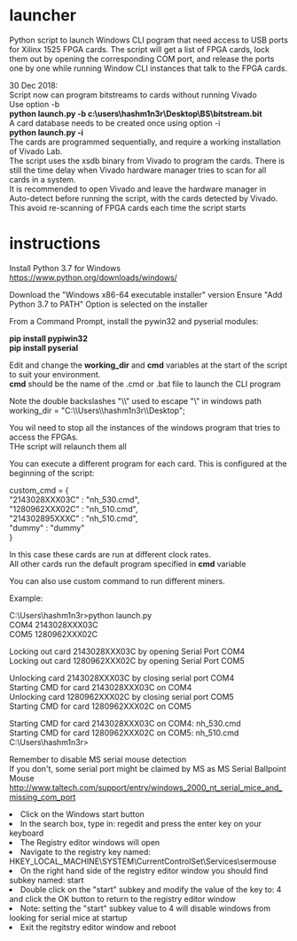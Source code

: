 # launcher
Python script to launch Windows CLI pogram that need access to USB ports for Xilinx 1525 FPGA cards.
The script will get a list of FPGA cards, lock them out by opening the corresponding COM port, and release the ports one by one while running Window CLI instances that talk to the FPGA cards.

30 Dec 2018:<br>
Script now can program bitstreams to cards without running Vivado<br>
Use option -b<br>
<b>python launch.py -b c:\users\hashm1n3r\Desktop\BS\bitstream.bit</b><br>
A card database needs to be created once using option -i<br>
<b>python launch.py -i</b><br>
The cards are programmed sequentially, and require a working installation of Vivado Lab.<br>
The script uses the xsdb binary from Vivado to program the cards. There is still the time delay when Vivado hardware manager
tries to scan for all cards in a system.<br>
It is recommended to open Vivado and leave the hardware manager in Auto-detect before running the script, with the cards detected by Vivado. This avoid re-scanning of FPGA cards each time the script starts<br>

# instructions

Install Python 3.7 for Windows<br>
https://www.python.org/downloads/windows/<br>

Download the "Windows x86-64 executable installer" version
Ensure "Add Python 3.7 to PATH" Option is selected on the installer<br>

From a Command Prompt, install the pywin32 and pyserial modules:<br>

<b>
pip install pypiwin32<br>
pip install pyserial<br>
</b>

Edit and change the <b>working_dir</b> and <b>cmd</b> variables at the start of the script to suit your environment.<br>
<b>cmd</b> should be the name of the .cmd or .bat file to launch the CLI program<br>

Note the double backslashes "\\\\" used to escape "\\\" in windows path<br>
working_dir = "C:\\\\Users\\\\hashm1n3r\\\\Desktop";

You wil need to stop all the instances of the windows program that tries to access the FPGAs.<br>
THe script will relaunch them all<br>

You can execute a different program for each card. This is configured at the beginning of the script:

custom_cmd = {<br>
        "2143028XXX03C" : "nh_530.cmd",<br>
        "1280962XXX02C" : "nh_510.cmd",<br>
        "214302895XXXC" : "nh_510.cmd",<br>
        "dummy"         : "dummy"<br>
        }<br>
        
In this case these cards are run at different clock rates.<br>
All other cards run the default program specified in <b>cmd</b> variable<br>

You can also use custom command to run different miners.<br>
 
Example:<br>

C:\Users\hashm1n3r\>python launch.py<br>
COM4 2143028XXX03C<br>
COM5 1280962XXX02C<br>

Locking out card  2143028XXX03C by opening Serial Port COM4<br>
Locking out card  1280962XXX02C by opening Serial Port COM5<br>

Unlocking card 2143028XXX03C by closing serial port COM4<br>
Starting CMD for card 2143028XXX03C on COM4<br>
Unlocking card 1280962XXX02C by closing serial port COM5<br>
Starting CMD for card 1280962XXX02C on COM5<br>

Starting CMD for card 2143028XXX03C on COM4: nh_530.cmd<br>
Starting CMD for card 1280962XXX02C on COM5: nh_510.cmd<br>
C:\Users\hashm1n3r\><br>


Remember to disable MS serial mouse detection<br>
If you don't, some serial port might be claimed by MS as MS Serial Ballpoint Mouse
http://www.taltech.com/support/entry/windows_2000_nt_serial_mice_and_missing_com_port<br>

<li>Click on the Windows start button
<li>In the search box, type in: regedit and press the enter key on your keyboard
<li>The Registry editor windows will open
<li>Navigate to the registry key named: HKEY_LOCAL_MACHINE\SYSTEM\CurrentControlSet\Services\sermouse
<li>On the right hand side of the registry editor window you should find subkey named: start
<li>Double click on the "start" subkey and modify the value of the key to: 4 and click the OK button to return to the registry editor window
<li>Note: setting the "start" subkey value to 4 will disable windows from looking for serial mice at startup
<li>Exit the regitstry editor window and reboot
